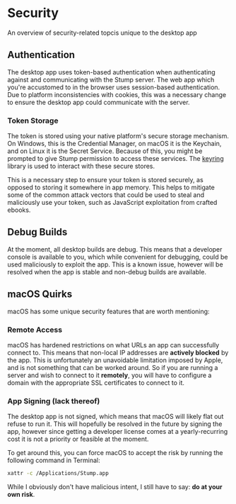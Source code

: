 # Security

An overview of security-related topcis unique to the desktop app

## Authentication

The desktop app uses token-based authentication when authenticating against and communicating with the Stump server. The web app which you're accustomed to in the browser uses session-based authentication. Due to platform inconsistencies with cookies, this was a necessary change to ensure the desktop app could communicate with the server.

### Token Storage

The token is stored using your native platform's secure storage mechanism. On Windows, this is the Credential Manager, on macOS it is the Keychain, and on Linux it is the Secret Service. Because of this, you might be prompted to give Stump permission to access these services. The [keyring](https://docs.rs/keyring/latest/keyring/) library is used to interact with these secure stores.

This is a necessary step to ensure your token is stored securely, as opposed to storing it somewhere in app memory. This helps to mitigate some of the common attack vectors that could be used to steal and maliciously use your token, such as JavaScript exploitation from crafted ebooks.

## Debug Builds

At the moment, all desktop builds are debug. This means that a developer console is available to you, which while convenient for debugging, could be used maliciously to exploit the app. This is a known issue, however will be resolved when the app is stable and non-debug builds are available.

## macOS Quirks

macOS has some unique security features that are worth mentioning:

### Remote Access

macOS has hardened restrictions on what URLs an app can successfully connect to. This means that non-local IP addresses are **actively blocked** by the app. This is unfortunately an unavoidable limitation imposed by Apple, and is not something that can be worked around. So if you are running a server and wish to connect to it **remotely**, you will have to configure a domain with the appropriate SSL certificates to connect to it.

### App Signing (lack thereof)

The desktop app is not signed, which means that macOS will likely flat out refuse to run it. This will hopefully be resolved in the future by signing the app, however since getting a developer license comes at a yearly-recurring cost it is not a priority or feasible at the moment.

To get around this, you can force macOS to accept the risk by running the following command in Terminal:

```bash
xattr -c /Applications/Stump.app
```

While I obviously don't have malicious intent, I still have to say: **do at your own risk**.

